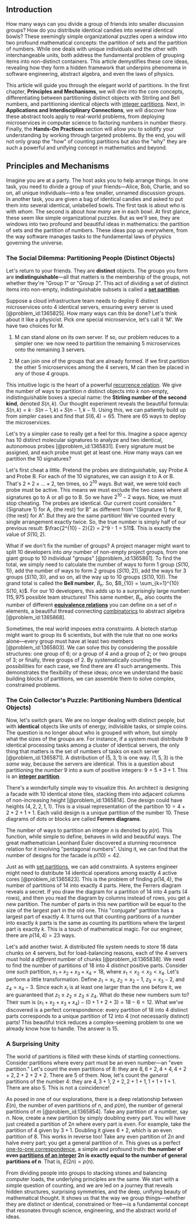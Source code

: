 ## Introduction
How many ways can you divide a group of friends into smaller discussion groups? How do you distribute identical candies into several identical bowls? These seemingly simple organizational puzzles open a window into two profound mathematical concepts: the partition of sets and the partition of numbers. While one deals with unique individuals and the other with interchangeable units, both address the fundamental problem of grouping items into non-distinct containers. This article demystifies these core ideas, revealing how they form a hidden framework that underpins phenomena in software engineering, abstract algebra, and even the laws of physics.

This article will guide you through the elegant world of partitions. In the first chapter, **Principles and Mechanisms**, we will dive into the core concepts, differentiating between partitioning distinct objects with Stirling and Bell numbers, and partitioning identical objects with [integer partitions](@article_id:138808). Next, in **Applications and Interdisciplinary Connections**, we will discover how these abstract tools apply to real-world problems, from deploying microservices in computer science to factoring numbers in number theory. Finally, the **Hands-On Practices** section will allow you to solidify your understanding by working through targeted problems. By the end, you will not only grasp the "how" of counting partitions but also the "why" they are such a powerful and unifying concept in mathematics and beyond.

## Principles and Mechanisms

Imagine you are at a party. The host asks you to help arrange things. In one task, you need to divide a group of your friends—Alice, Bob, Charlie, and so on, all unique individuals—into a few smaller, unnamed discussion groups. In another task, you are given a bag of identical candies and asked to put them into several identical, unlabelled bowls. The first task is about *who* is with *whom*. The second is about *how many* are in each bowl. At first glance, these seem like simple organizational puzzles. But as we'll see, they are windows into two profound and beautiful ideas in mathematics: the partition of sets and the partition of numbers. These ideas pop up everywhere, from the way software manages tasks to the fundamental laws of physics governing the universe.

### The Social Dilemma: Partitioning People (Distinct Objects)

Let's return to your friends. They are **distinct** objects. The groups you form are **indistinguishable**—all that matters is the membership of the groups, not whether they're "Group 1" or "Group 2". This act of dividing a set of distinct items into non-empty, indistinguishable subsets is called a **[set partition](@article_id:146637)**.

Suppose a cloud infrastructure team needs to deploy 6 distinct microservices onto 4 identical servers, ensuring every server is used [@problem_id:1365825]. How many ways can this be done? Let's think about it like a physicist. Pick one special microservice, let's call it 'M'. We have two choices for M.

1.  M can stand alone on its own server. If so, our problem reduces to a simpler one: we now need to partition the remaining 5 microservices onto the remaining 3 servers.

2.  M can join one of the groups that are already formed. If we first partition the other 5 microservices among the 4 servers, M can then be placed in any of those 4 groups.

This intuitive logic is the heart of a powerful [recurrence relation](@article_id:140545). We give the number of ways to partition $n$ distinct objects into $k$ non-empty, indistinguishable boxes a special name: the **Stirling number of the second kind**, denoted $S(n, k)$. Our thought experiment reveals the beautiful formula: $S(n, k) = k \cdot S(n-1, k) + S(n-1, k-1)$. Using this, we can patiently build up from simpler cases and find that $S(6, 4) = 65$. There are 65 ways to deploy the microservices.

Let's try a simpler case to really get a feel for this. Imagine a space agency has 10 distinct molecular signatures to analyze and two identical, autonomous probes [@problem_id:1365831]. Every signature must be assigned, and each probe must get at least one. How many ways can we partition the 10 signatures?

Let's first cheat a little. Pretend the probes are distinguishable, say Probe A and Probe B. For each of the 10 signatures, we can assign it to A or B. That's $2 \times 2 \times \dots \times 2$, ten times, so $2^{10}$ ways. But wait, we were told each probe must be active. This means we must exclude the two cases where all signatures go to A or all go to B. So we have $2^{10} - 2$ ways. Now, we must stop cheating. The probes are identical. Our current count considers "{Signature 1} for A, {the rest} for B" as different from "{Signature 1} for B, {the rest} for A". But they are the same partition! We've counted every single arrangement exactly twice. So, the true number is simply half of our previous result: $\frac{2^{10} - 2}{2} = 2^9 - 1 = 511$. This is exactly the value of $S(10, 2)$.

What if we don't fix the number of groups? A project manager might want to split 10 developers into *any* number of non-empty project groups, from one giant group to 10 individual "groups" [@problem_id:1365861]. To find the total, we simply need to calculate the number of ways to form 1 group ($S(10,1)$), add the number of ways to form 2 groups ($S(10,2)$), add the ways for 3 groups ($S(10,3)$), and so on, all the way up to 10 groups ($S(10,10)$). The grand total is called the **Bell number**, $B_n$. So, $B_{10} = \sum_{k=1}^{10} S(10, k)$. For our 10 developers, this adds up to a surprisingly large number: $115,975$ possible team structures! This same number, $B_n$, also counts the number of different **[equivalence relations](@article_id:137781)** you can define on a set of $n$ elements, a beautiful thread connecting [combinatorics](@article_id:143849) to abstract algebra [@problem_id:1365868].

Sometimes, the real world imposes extra constraints. A biotech startup might want to group its 6 scientists, but with the rule that no one works alone—every group must have at least two members [@problem_id:1365803]. We can solve this by considering the possible structures: one group of 6; or a group of 4 and a group of 2; or two groups of 3; or finally, three groups of 2. By systematically counting the possibilities for each case, we find there are 41 such arrangements. This demonstrates the flexibility of these ideas; once we understand the basic building blocks of partitions, we can assemble them to solve complex, constrained problems.

### The Coin Collector's Puzzle: Partitioning Numbers (Identical Objects)

Now, let's switch gears. We are no longer dealing with distinct people, but with **identical** objects like units of energy, indivisible tasks, or simple coins. The question is no longer about who is grouped with whom, but simply what the sizes of the groups are. For instance, if a system must distribute 9 identical processing tasks among a cluster of identical servers, the only thing that matters is the set of numbers of tasks on each server [@problem_id:1365871]. A distribution of $(5, 3, 1)$ is one way. $(1, 5, 3)$ is the *same* way, because the servers are identical. This is a question about partitioning the *number* 9 into a sum of positive integers: $9 = 5 + 3 + 1$. This is an **[integer partition](@article_id:261248)**.

There's a wonderfully simple way to visualize this. An architect is designing a facade with 10 identical stone tiles, stacking them into adjacent columns of non-increasing height [@problem_id:1365814]. One design could have heights $(4, 2, 2, 1, 1)$. This is a visual representation of the partition $10 = 4+2+2+1+1$. Each valid design is a unique partition of the number 10. These diagrams of dots or blocks are called **Ferrers diagrams**.

The number of ways to partition an integer $n$ is denoted by $p(n)$. This function, while simple to define, behaves in wild and beautiful ways. The great mathematician Leonhard Euler discovered a stunning recurrence relation for it involving "pentagonal numbers". Using it, we can find that the number of designs for the facade is $p(10) = 42$.

Just as with [set partitions](@article_id:266489), we can add constraints. A systems engineer might need to distribute 14 identical operations among exactly 4 active cores [@problem_id:1365823]. This is the problem of finding $p(14, 4)$, the number of partitions of 14 into exactly 4 parts. Here, the Ferrers diagram reveals a secret. If you draw the diagram for a partition of 14 into 4 parts (4 rows), and then you read the diagram by columns instead of rows, you get a new partition. The number of parts in this new partition will be equal to the size of the largest part in the old one. This "conjugate" partition has a largest part of exactly 4. It turns out that counting partitions of a number into exactly $k$ parts is the same as counting its partitions where the largest part is exactly $k$. This is a touch of mathematical magic. For our engineer, there are $p(14, 4) = 23$ ways.

Let's add another twist. A distributed file system needs to store 18 data chunks on 4 servers, but for load-balancing reasons, each of the 4 servers must hold a *different* number of chunks [@problem_id:1365838]. We need to find the number of partitions of 18 into 4 *distinct* positive parts. Consider one such partition, $x_1 + x_2 + x_3 + x_4 = 18$, where $x_1 \lt x_2 \lt x_3 \lt x_4$. Let's perform a little transformation. Define $z_1 = x_1$, $z_2 = x_2 - 1$, $z_3 = x_3 - 2$, and $z_4 = x_4 - 3$. Since each $x_i$ is at least one larger than the one before it, we are guaranteed that $z_1 \le z_2 \le z_3 \le z_4$. What do these new numbers sum to? Their sum is $(x_1 + x_2 + x_3 + x_4) - (0 + 1 + 2 + 3) = 18 - 6 = 12$. What we've discovered is a perfect correspondence: every partition of 18 into 4 distinct parts corresponds to a unique partition of 12 into 4 (not necessarily distinct) parts! This beautiful trick reduces a complex-seeming problem to one we already know how to handle. The answer is 15.

### A Surprising Unity

The world of partitions is filled with these kinds of startling connections. Consider partitions where every part must be an even number—an "even partition." Let's count the even partitions of 8: they are $8, 6+2, 4+4, 4+2+2, 2+2+2+2$. There are 5 of them. Now, let's count the *general* partitions of the number 4: they are $4, 3+1, 2+2, 2+1+1, 1+1+1+1$. There are also 5. This is not a coincidence!

As posed in one of our explorations, there is a deep relationship between $E(n)$, the number of even partitions of $n$, and $p(m)$, the number of general partitions of $m$ [@problem_id:1365854]. Take any partition of a number, say $n$. Now, create a new partition by simply doubling every part. You will have just created a partition of $2n$ where every part is even. For example, take the partition of 4 given by $3+1$. Doubling it gives $6+2$, which is an even partition of 8. This works in reverse too! Take any even partition of $2n$ and halve every part; you get a general partition of $n$. This gives us a perfect [one-to-one correspondence](@article_id:143441), a simple and profound truth: **the number of even [partitions of an integer](@article_id:144111) $2n$ is exactly equal to the number of general partitions of $n$**. That is, $E(2n) = p(n)$.

From dividing people into groups to stacking stones and balancing computer loads, the underlying principles are the same. We start with a simple question of counting, and we are led on a journey that reveals hidden structures, surprising symmetries, and the deep, unifying beauty of mathematical thought. It shows us that the way we group things—whether they are distinct or identical, constrained or free—is a fundamental concept that resonates through science, engineering, and the abstract world of ideas.